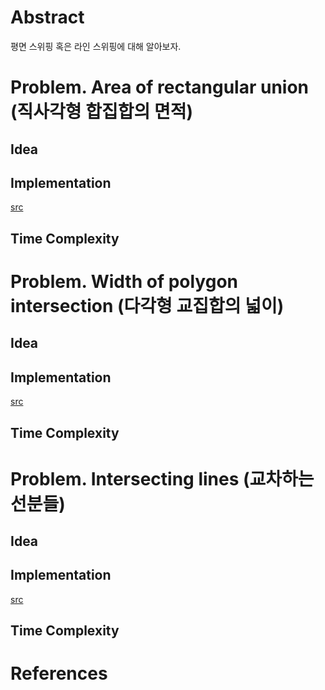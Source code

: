 # Abstract

평면 스위핑 혹은 라인 스위핑에 대해 알아보자.

# Problem. Area of rectangular union (직사각형 합집합의 면적)

## Idea

## Implementation

[src](../fundamentals/computationalgeometry/planesweepingareaunion/a.cpp)

## Time Complexity

# Problem. Width of polygon intersection (다각형 교집합의 넓이)

## Idea

## Implementation

[src](../fundamentals/computationalgeometry/planesweepingareaintersect/a.cpp)

## Time Complexity

# Problem. Intersecting lines (교차하는 선분들)

## Idea

## Implementation

[src](../fundamentals/computationalgeometry/planesweepingintersectinglines/a.cpp)

## Time Complexity

# References
